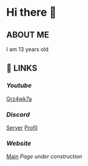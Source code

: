 # Hi there 👋

## **ABOUT ME**

I am 13 years old

## 📌 **LINKS**

### *Youtube*
[Grz4wk7a](https://www.youtube.com/channel/UC02-0dnbN7qM1rNjB_vy-Qw)

### *Discord*
[Server](https://discord.gg/GBkpVpPKSp)
[Profil](https://discord.com/users/850647239475068973)

### *Website*
[Main](https://grz4wk7a.ct8.pl/)
*Page under construction*
